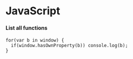 # JavaScript

#### List all functions

```
for(var b in window) { 
  if(window.hasOwnProperty(b)) console.log(b); 
}
```
